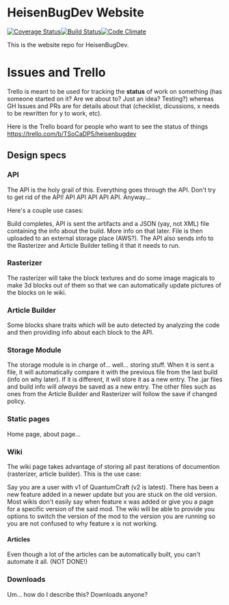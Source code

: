 HeisenBugDev Website
====================

[![Coverage Status](https://coveralls.io/repos/HeisenBugDev/HeisenBugDev/badge.png)](https://coveralls.io/r/HeisenBugDev/HeisenBugDev)[![Build Status](https://travis-ci.org/HeisenBugDev/HeisenBugDev.png?branch=master)](https://travis-ci.org/HeisenBugDev/HeisenBugDev)[![Code Climate](https://codeclimate.com/github/HeisenBugDev/HeisenBugDev.png)](https://codeclimate.com/github/HeisenBugDev/HeisenBugDev)

This is the website repo for HeisenBugDev.

# Issues and Trello
Trello is meant to be used for tracking the **status** of work on something (has someone started on it? Are we about to? Just an idea? Testing?) whereas GH Issues and PRs are for details about that (checklist, dicussions, x needs to be rewritten for y to work, etc).

Here is the Trello board for people who want to see the status of things https://trello.com/b/TSoCaDP5/heisenbugdev

## Design specs

### API
The API is the holy grail of this. Everything goes through the API. Don't try to get rid of the API! API API API API API. Anyway...

Here's a couple use cases:

Build completes, API is sent the artifacts and a JSON (yay, not XML) file containing the info about the build. More info on that later. File is then uploaded to an external storage place (AWS?). The API also sends info to the Rasterizer and Article Builder telling it that it needs to run.

### Rasterizer
The rasterizer will take the block textures and do some image magicals to make 3d blocks out of them so that we can automatically update pictures of the blocks on le wiki.

### Article Builder
Some blocks share traits which will be auto detected by analyzing the code and then providing info about each block to the API.

### Storage Module
The storage module is in charge of... well... storing stuff. When it is sent a file, it will automatically compare it with the previous file from the last build (info on why later). If it is different, it will store it as a new entry. The .jar files and build info will _always_ be saved as a new entry. The other files such as ones from the Article Builder and Rasterizer will follow the save if changed policy.

### Static pages
Home page, about page...

### Wiki
The wiki page takes advantage of storing all past iterations of documention (rasterizer, article builder). This is the use case:

Say you are a user with v1 of QuantumCraft (v2 is latest). There has been a new feature added in a newer update but you are stuck on the old version. Most wikis don't easily say when feature x was added or give you a page for a specific version of the said mod. The wiki will be able to provide you options to switch the version of the mod to the version you are running so you are not confused to why feature x is not working.

#### Articles
Even though a lot of the articles can be automatically built, you can't automate it all. (NOT DONE!)

### Downloads
Um... how do I describe this? Downloads anyone?